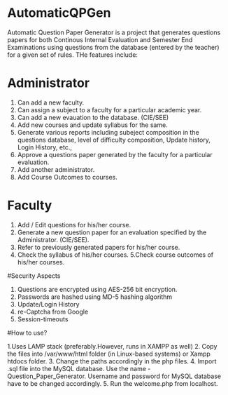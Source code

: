 # AutomaticQPGen

Automatic Question Paper Generator is a project that generates questions papers for both Continous Internal Evaluation and Semester End Examinations using questions from the database (entered by the teacher) for a given set of rules. THe features include:

# Administrator

1. Can add a new faculty.
2. Can assign a subject to a faculty for a particular academic year.
3. Can add a new evauation to the database. (CIE/SEE)
4. Add new courses and update syllabus for the same.
5. Generate various reports including subeject composition in the questions database, level of difficulty composition, Update history, Login History, etc.,
6. Approve a questions paper generated by the faculty for a particular evaluation.
7. Add another administrator.
8. Add Course Outcomes to courses.

# Faculty

1. Add / Edit questions for his/her course.
2. Generate a new question paper for an evaluation specified by the Administrator. (CIE/SEE).
3. Refer to previously generated papers for his/her course.
4. Check the syllabus of his/her courses.
5.Check course outcomes of his/her courses.

#Security Aspects 

1. Questions are encrypted using AES-256 bit encryption.
2. Passwords are hashed using MD-5 hashing algorithm
3. Update/Login History
4. re-Captcha from Google
5. Session-timeouts

#How to use?

1.Uses LAMP stack (preferably.However, runs in XAMPP as well)
2. Copy the files into /var/www/html folder (in Linux-based systems) or Xampp htdocs folder.
3. Change the paths accordingly in the php files.
4. Import .sql file into the MySQL database. Use the name - Question_Paper_Generator. Username and password for MySQL database have to be changed accordingly.
5. Run the welcome.php from localhost.



